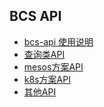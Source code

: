 ## BCS API
* [bcs-api 使用说明](../features/bcs-api/bcs-api.md)
* [查询类API](./api-storage.md)
* [mesos方案API](./api-scheduler.md)
* [k8s方案API](./k8s.md)
* [其他API]()
